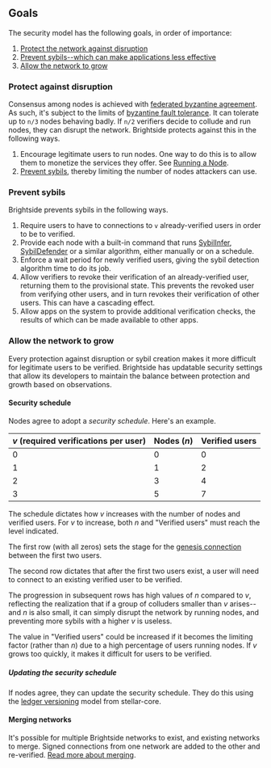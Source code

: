 ## Goals

The security model has the following goals, in order of importance:

1. [Protect the network against disruption](#protect-against-disruption)
1. [Prevent sybils--which can make applications less effective](#prevent-sybils)
1. [Allow the network to grow](#allow-the-network-to-grow)

### Protect against disruption

Consensus among nodes is achieved with [federated byzantine agreement](https://www.stellar.org/blog/stellar-consensus-protocol-proof-code).  As such, it's subject to the limits of [byzantine fault tolerance](https://en.wikipedia.org/wiki/Byzantine_fault_tolerance).  It can tolerate up to ``n/3`` nodes behaving badly. If ``n/2`` verifiers decide to collude and run nodes, they can disrupt the network. Brightside protects against this in the following ways.

1. Encourage legitimate users to run nodes. One way to do this is to allow them to monetize the services they offer.  See [Running a Node](node.md).
1. [Prevent sybils](#prevent-sybils), thereby limiting the number of nodes attackers can use.

### Prevent sybils

Brightside prevents sybils in the following ways.

1. Require users to have to connections to ``v`` already-verified users in order to be to verified.
1. Provide each node with a built-in command that runs [SybilInfer](http://citeseerx.ist.psu.edu/viewdoc/summary?doi=10.1.1.149.6318), [SybilDefender](https://pdfs.semanticscholar.org/7606/64eab41125b06692a95832961bc5473d2aae.pdf) or a similar algorithm, either manually or on a schedule.
1. Enforce a wait period for newly verified users, giving the sybil detection algorithm time to do its job.
1. Allow verifiers to revoke their verification of an already-verified user, returning them to the provisional state.  This prevents the revoked user from verifying other users, and in turn revokes their verification of other users.  This can have a cascading effect.
1. Allow apps on the system to provide additional verification checks, the results of which can be made available to other apps.

### Allow the network to grow

Every protection against disruption or sybil creation makes it more difficult for legitimate users to be verified.  Brightside has updatable security settings that allow its developers to maintain the balance between protection and growth based on observations.

#### Security schedule
Nodes agree to adopt a _security schedule_. Here's an example.

|_v_ (required verifications per user)|Nodes (_n_)| Verified users|
|---|---|---|
|0|0|0|
|1|1|2|
|2|3|4|
|3|5|7|

The schedule dictates how _v_ increases with the number of nodes and verified users.  For _v_ to increase, both _n_ and "Verified users" must reach the level indicated.

The first row (with all zeros) sets the stage for the [genesis connection](genesis.md) between the first two users.

The second row dictates that after the first two users exist, a user will need to connect to an existing verified user to be verified.
 
The progression in subsequent rows has high values of _n_ compared to _v_, reflecting the realization that if a group of colluders smaller than _v_ arises--and _n_ is also small, it can simply disrupt the network by running nodes, and preventing more sybils with a higher _v_ is useless.

The value in "Verified users" could be increased if it becomes the limiting factor (rather than _n_) due to a high percentage of users running nodes.  If _v_ grows too quickly, it makes it difficult for users to be verified.
 
##### Updating the security schedule
If nodes agree, they can update the security schedule.  They do this using the [ledger versioning](https://www.stellar.org/developers/guides/concepts/versioning.html#ledger-versioning) model from stellar-core.

#### Merging networks
It's possible for multiple Brightside networks to exist, and existing networks to merge. Signed connections from one network are added to the other and re-verified. [Read more about merging](merging.md).
